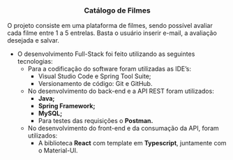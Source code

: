 <h3 align="center"> Catálogo de Filmes </h1> 

O projeto consiste em uma plataforma de filmes, sendo possível avaliar cada filme entre 1 a 5 entrelas. Basta o usuário inserir e-mail, a avaliação desejada e salvar.

- O desenvolvimento Full-Stack foi feito utilizando as seguintes tecnologias: 
    - Para a codificação do software foram utilizadas as IDE’s: 
        - Visual Studio Code e Spring Tool Suite; 
        - Versionamento de código: Git e GitHub.
    - No desenvolvimento do back-end e a API REST foram utilizados:
        - **Java;**
        - **Spring Framework;**
        - **MySQL;**
        - Para testes das requisições o **Postman.**
    - No desenvolvimento do front-end e da consumação da API, foram utilizados:
        - A biblioteca **React** com template em **Typescript**, juntamente com o Material-UI.
